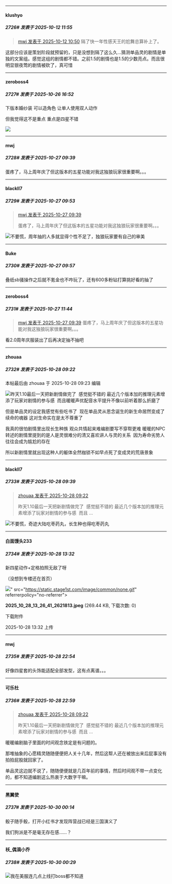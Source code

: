 ﻿
*****

####  klushyo  
##### 2726#       发表于 2025-10-12 11:55

<blockquote><a href="httphttps://stage1st.com/2b/forum.php?mod=redirect&amp;goto=findpost&amp;pid=68558315&amp;ptid=2206957" target="_blank">mwj 发表于 2025-10-12 10:50</a>
隔了快一年性感天王的尬舞总算补上了。</blockquote>
这部分应该是策划阶段就预留的，只是没想到隔了这么久…猜测单品灵的剧情是单独的文案组。感觉这组的剧情都不错。之前1.5的剧情也是1.5的少数亮点。而且很明显银夜莺的剧情被砍了，真可惜

*****

####  zeroboss4  
##### 2727#       发表于 2025-10-26 16:52

下版本婚纱装 可以造角色 让单人使用双人动作

但我觉得这不是重点 重点是四星不错

<img src="https://p.sda1.dev/28/a1c8e72e231be08b174b26850e530f00/image.jpg" referrerpolicy="no-referrer">


*****

####  mwj  
##### 2728#       发表于 2025-10-27 09:39

蛋疼了，马上周年庆了但这版本的五星功能对我这独狼玩家很重要啊。。。

*****

####  blackll7  
##### 2729#       发表于 2025-10-27 09:53

<blockquote><a href="httphttps://stage1st.com/2b/forum.php?mod=redirect&amp;goto=findpost&amp;pid=68631181&amp;ptid=2206957" target="_blank">mwj 发表于 2025-10-27 09:39</a>

蛋疼了，马上周年庆了但这版本的五星功能对我这独狼玩家很重要啊。。。</blockquote>
<img src="https://static.stage1st.com/image/smiley/face2017/067.png" referrerpolicy="no-referrer">不要慌，周年抽的人多就显得个性不足了，独狼玩家要有自己的审美

*****

####  Buke  
##### 2730#       发表于 2025-10-27 09:57

叠纸sb骚操作之后就不氪金也不咋玩了，还有600多粉钻打算挑好看的抽了


*****

####  zeroboss4  
##### 2731#       发表于 2025-10-27 11:44

<blockquote><a href="httphttps://stage1st.com/2b/forum.php?mod=redirect&amp;goto=findpost&amp;pid=68631181&amp;ptid=2206957" target="_blank">mwj 发表于 2025-10-27 09:39</a>
蛋疼了，马上周年庆了但这版本的五星功能对我这独狼玩家很重要啊。。。</blockquote>
看2.0周年庆服装出了后再决定抽不抽吧

*****

####  zhouaa  
##### 2732#       发表于 2025-10-28 09:22

 本帖最后由 zhouaa 于 2025-10-28 09:23 编辑 

<img src="https://static.stage1st.com/image/smiley/face2017/009.gif" referrerpolicy="no-referrer">昨天1.10最后一天把新剧情做完了  感觉挺不错的 最近几个版本加的推理元素增添了玩家对剧情的参与感  而且暖暖声优配音水平提升不像以前听着那么折磨了

但是单品灵的设定我感觉有些吃书了  现在单品灵从思念诞生的新生命居然变成了续命的魂器 这对生命实在是太不尊重了

我真的很怕剧情里出现长生种族 观众共情起来难编剧要写不穿帮更难 暖暖的NPC转述的剧情里提到的是人是灵很难分的清又喜欢讲人与灵的关系  因为寿命劣势人往往会成为尴尬的存在

所以新剧情里就出现这种人的躯体全然枷锁不如早点死了变成灵的荒唐景象


*****

####  blackll7  
##### 2733#       发表于 2025-10-28 09:39

<blockquote><a href="httphttps://stage1st.com/2b/forum.php?mod=redirect&amp;goto=findpost&amp;pid=68636541&amp;ptid=2206957" target="_blank">zhouaa 发表于 2025-10-28 09:22</a>

昨天1.10最后一天把新剧情做完了  感觉挺不错的 最近几个版本加的推理元素增添了玩家对剧情的参与感  而且 ...</blockquote>
<img src="https://static.stage1st.com/image/smiley/face2017/002.png" referrerpolicy="no-referrer">不要慌，奇迹大陆吃枣药丸，长生种也得吃枣药丸

*****

####  白面馒头233  
##### 2734#       发表于 2025-10-28 13:32

新四星动作+定格拍照无敌了呀

（没想到专楼还在首页）

<img src="https://img.stage1st.com/forum/202510/28/133228g4jq2k8q0bnu5tnf.jpeg" referrerpolicy="no-referrer">" src="https://static.stage1st.com/image/common/none.gif" referrerpolicy="no-referrer">

<strong>2025_10_28_13_26_41_2621813.jpeg</strong> (269.44 KB, 下载次数: 0)

下载附件

2025-10-28 13:32 上传


*****

####  mwj  
##### 2735#       发表于 2025-10-28 22:54

好像四星套的头饰能适配全部发型，这有点离谱。。。


*****

####  可乐杜  
##### 2736#       发表于 2025-10-28 22:59

<blockquote><a href="httphttps://stage1st.com/2b/forum.php?mod=redirect&amp;goto=findpost&amp;pid=68636541&amp;ptid=2206957" target="_blank">zhouaa 发表于 2025-10-28 09:22</a>

昨天1.10最后一天把新剧情做完了  感觉挺不错的 最近几个版本加的推理元素增添了玩家对剧情的参与感  而且 ...</blockquote>
暖暖编剧脑子里面的时间观念铁定是有问题的。

那堆抽象的心愿精灵随随便便把人关十几年，然后这帮人还在被放出来后屁事没有拍拍屁股就回家了。

单品灵这边就不说了，随随便便就是几百年前的事情，然后时间观不带一点变化的，都不知道编剧这么热衷于大数字干嘛。


*****

####  黑翼使  
##### 2737#       发表于 2025-10-30 00:14

骰子随手骰，打开小红书才发现阵营战已经是三国演义了

我们狗派是不是毫无存在感……？


*****

####  袄_偶滴小乔  
##### 2738#       发表于 2025-10-30 00:29

<img src="https://static.stage1st.com/image/smiley/face2017/009.gif" referrerpolicy="no-referrer">我在美服连几点上线打boss都不知道

